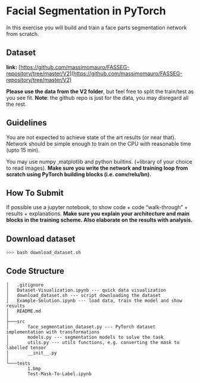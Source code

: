 # Facial Segmentation in PyTorch

In this exercise you will build and train a face parts segmentation network from scratch.

## Dataset

**link:** [https://github.com/massimomauro/FASSEG-repository/tree/master/V2](https://github.com/massimomauro/FASSEG-repository/tree/master/V2)

**Please use the data from the V2 folder**, but feel free to split the train/test as you see fit.
**Note**: the github repo is just for the data, you may disregard all the rest.

## Guidelines

You are not expected to achieve state of the art results (or near that).
Network should be simple enough to train on the CPU with reasonable time (upto 15 min).

You may use numpy ,matplotlib and python builtins. (+library of your choice to read images).
**Make sure you write the network and training loop from scratch using PyTorch
building blocks (i.e. conv/relu/bn).**

## How To Submit

If possible use a jupyter notebook, to show code + code “walk-through” + results + explanations.
**Make sure you explain your architecture and main blocks in the training scheme. 
Also elaborate on the results with analysis.**


## Download dataset 
```bash
>>> bash download_dataset.sh
```

## Code Structure
```
│   .gitignore
│   Dataset-Visualization.ipynb --- quick data visualization
│   download_dataset.sh --- script downloading the dataset
│   Example-Solution.ipynb --- load data, train the model and show results
│   README.md
│
├───src
│       face_segmentation_dataset.py --- PyTorch dataset implementation with transformations
│       models.py --- segmentation models to solve the task
│       utils.py --- utils functions, e.g. converting the mask to labelled tensor
│       __init__.py
│
└───tests
        1.bmp
        Test-Mask-To-Label.ipynb 
```

